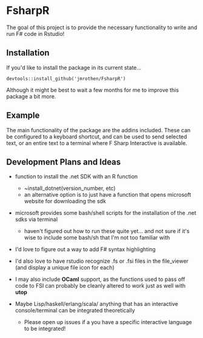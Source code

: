 
# FsharpR

<!-- badges: start -->
<!-- badges: end -->

The goal of this project is to provide the necessary functionality to write and run F# code in Rstudio!

## Installation

If you'd like to install the package in its current state...

```{r}
devtools::install_github('jmrothen/FsharpR')
```

Although it might be best to wait a few months for me to improve this package a bit more.

## Example

The main functionality of the package are the addins included. These can be configured to a keyboard shortcut, and can be used to send selected text, or an entire text to a terminal where F Sharp Interactive is available.

## Development Plans and Ideas

- function to install the .net SDK with an R function
  - ~install_dotnet(version_number, etc)
  - an alternative option is to just have a function that opens microsoft website for downloading the sdk
- microsoft provides some bash/shell scripts for the installation of the .net sdks via terminal
  - haven't figured out how to run these quite yet... and not sure if it's wise to include some bash/sh that I'm not too familiar with
- I'd love to figure out a way to add F# syntax highlighting
- I'd also love to have rstudio recognize .fs or .fsi files in the file_viewer (and display a unique file icon for each)

- I may also include **OCaml** support, as the functions used to pass off code to FSI can probably be cleanly altered to work just as well with **utop**
- Maybe Lisp/haskell/erlang/scala/ anything that has an interactive console/terminal can be integrated theoretically
  - Please open up issues if a you have a specific interactive language to be integrated!
